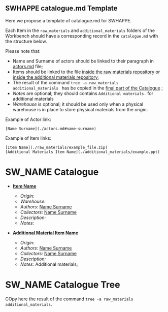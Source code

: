 ## SWHAPPE catalogue.md Template

Here we propose a template of catalogue<span>.md for SWHAPPE.

Each Item in the `raw_materials` and `additional_materials` folders of the Workbench should have a corresponding record in the `catalogue.md` with the structure below.

Please note that:
* Name and Surname of actors should be linked to their paragraph in [actors.md](./actors.md) file;
* Items should be linked to the file [inside the raw materials repository](./raw_matherials/) or [inside the additional materials repository](./additional_matherials/);
* The result of the command `tree -a raw_materials additional_materials ` has be copied in the [final part of the Catalogue](./catalogue.md#SW_NAME-Catalogue-Tree)  ;
* *Notes* are optional; they should contains `Additional materials.` for additional materials
* *Warehouse* is optional; it should be used only when a physical warehouse is in place to store physical materials from the *origin*.

Example of Actor link:
~~~
[Name Surname](./actors.md#name-surname)
~~~
Example of Item links:
~~~
[Item Name](./raw_materials/example_file.zip)
[Additional Materials Item Name](./additional_materials/example.ppt)
~~~


# SW_NAME Catalogue


* **[Item Name](./raw_materials/example_file.zip)**
  * *Origin:* 
  * *Warehouse:* 
  * *Authors:* [Name Surname](./actors.md#name-surname)
  * *Collectors:* [Name Surname](./actors.md#name-surname)
  * *Description:* 
  * *Notes:* 
  
* **[Additional Material Item Name](./additional_materials/example.ppt)**
  * *Origin:* 
  * *Authors:* [Name Surname](./actors.md#name-surname)
  * *Collectors:* [Name Surname](./actors.md#name-surname)
  * *Description:* 
  * *Notes:* Additional materials;

# SW_NAME Catalogue Tree


COpy here the result of the command `tree -a raw_materials additional_materials`.
